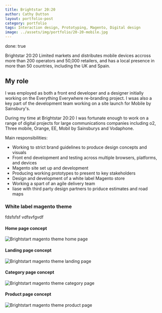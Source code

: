 ```yaml
---
title: Brightstar 20:20
author: Cathy Dutton
layout: portfolio-post
category: portfolio
tags: Interaction design, Prototyping, Magento, Digital design
image: ../assets/img/portfolio/20-20-mobile.jpg
---
```


done: true

<p class="highlight-quote">Brightstar 20:20 Limited markets and distributes mobile devices accross more than 200 operators and 50,000 retailers, and has a local presence in more than 50 countries, including the UK and Spain.</p>

<h2 class="heading">My role</h2>
I was employed as both a front end developer and a designer initially working on the Everything Everywhere re-branding project. I wsas also a key part of the development team working on a site launch for Mobile by Sainsbury's.

During my time at Brightstar 20:20 I was fortunate enough to work on a range of digital projects for large communications companies including o2, Three mobile, Orange, EE, Mobil by Sainsburys and Vodaphone.

<p>Main responsibilities:</p>

<ul>
    <li>Working to strict brand guidelines to produce design concepts and visuals</li>
    <li>Front end development and testing across multiple browsers, platforms, and devices</li>
    <li>Magento site set up and development</li>
    <li>Producing working prototypes to present to key stakeholders</li>
    <li>Design and development of a white label Magento store</li>
    <li>Working a spart of an agile delivery team</li>
    <li>liase with third party design partners to priduce estimates and road maps</li>
</ul>

<h3 class="heading">White label magento theme</h3>

fdsfsfsf vdfsvfgvdf

<section class="portfolio-images">
    <div class="portfolio-piece-wrapper">
    <h4>Home page concept</h4>
        <div class="portfolio-piece">
            <img src="../assets/img/portfolio/brightstart/home.jpg" class="portfolio-piece__img" alt="Brightstart magento theme home page">
        </div>
    </div>
    <div class="portfolio-piece-wrapper">
    <h4>Landing page concept</h4>
        <div class="portfolio-piece">
            <img src="../assets/img/portfolio/brightstart/landing.jpg" class="portfolio-piece__img" alt="Brightstart magento theme landing page">
        </div>
    </div>
</section>

<section class="portfolio-images">
    <div class="portfolio-piece-wrapper">
    <h4>Category page concept</h4>
        <div class="portfolio-piece">
            <img src="../assets/img/portfolio/brightstart/category.jpg" class="portfolio-piece__img" alt="Brightstart magento theme category page">
        </div>
    </div>
    <div class="portfolio-piece-wrapper">
    <h4>Product page concept</h4>
        <div class="portfolio-piece">
            <img src="../assets/img/portfolio/brightstart/product.jpg" class="portfolio-piece__img" alt="Brightstart magento theme product page">
        </div>
    </div>
</section>
